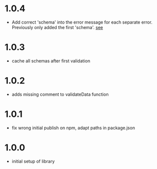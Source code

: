 # 1.0.4

- Add correct 'schema' into the error message for each separate error.
  Previously only added the first 'schema'. [see](https://github.com/xddq/typebox-validation-util/pull/1)

# 1.0.3

- cache all schemas after first validation

# 1.0.2

- adds missing comment to validateData function

# 1.0.1

- fix wrong initial publish on npm, adapt paths in package.json

# 1.0.0

- initial setup of library
